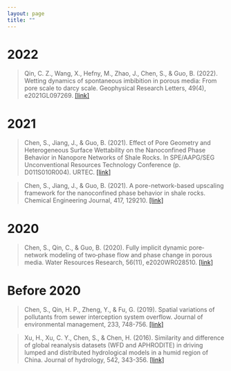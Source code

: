 ```yaml
---
layout: page
title: ""
---
```


# 2022
> Qin, C. Z., Wang, X., Hefny, M., Zhao, J., Chen, S., & Guo, B. (2022). Wetting dynamics of spontaneous imbibition in porous media: From pore scale to darcy scale. Geophysical Research Letters, 49(4), e2021GL097269. [[link]](https://agupubs.onlinelibrary.wiley.com/doi/abs/10.1029/2021GL097269)

# 2021
> Chen, S., Jiang, J., & Guo, B. (2021). Effect of Pore Geometry and Heterogeneous Surface Wettability on the Nanoconfined Phase Behavior in Nanopore Networks of Shale Rocks. In SPE/AAPG/SEG Unconventional Resources Technology Conference (p. D011S010R004). URTEC. [[link]](https://onepetro.org/URTECONF/proceedings-abstract/21URTC/1-21URTC/465245)

> Chen, S., Jiang, J., & Guo, B. (2021). A pore-network-based upscaling framework for the nanoconfined phase behavior in shale rocks. Chemical Engineering Journal, 417, 129210. [[link]](https://www.sciencedirect.com/science/article/pii/S1385894721007981)

# 2020
> Chen, S., Qin, C., & Guo, B. (2020). Fully implicit dynamic pore‐network modeling of two‐phase flow and phase change in porous media. Water Resources Research, 56(11), e2020WR028510. [[link]](https://agupubs.onlinelibrary.wiley.com/doi/abs/10.1029/2020WR028510)

# Before 2020
> Chen, S., Qin, H. P., Zheng, Y., & Fu, G. (2019). Spatial variations of pollutants from sewer interception system overflow. Journal of environmental management, 233, 748-756. [[link]](https://www.sciencedirect.com/science/article/abs/pii/S0301479718310922)

> Xu, H., Xu, C. Y., Chen, S., & Chen, H. (2016). Similarity and difference of global reanalysis datasets (WFD and APHRODITE) in driving lumped and distributed hydrological models in a humid region of China. Journal of hydrology, 542, 343-356. [[link]](https://www.sciencedirect.com/science/article/abs/pii/S0022169416305613)
